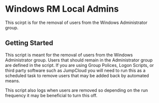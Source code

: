 # Windows RM Local Admins

This scirpt is for the removal of users from the Windows Administrator group.

## Getting Started

This script is meant for the removal of users from the Windows Administrator group. Users that should remain in the Administrator group are defined in the script. If you are using Group Polices, Logon Scripts, or third party software such as JumpCloud you will need to run this as a scheduled task to remove users that may be added back by automated means.

This script also logs when users are removed so depending on the run frequency it may be beneficial to turn this off.